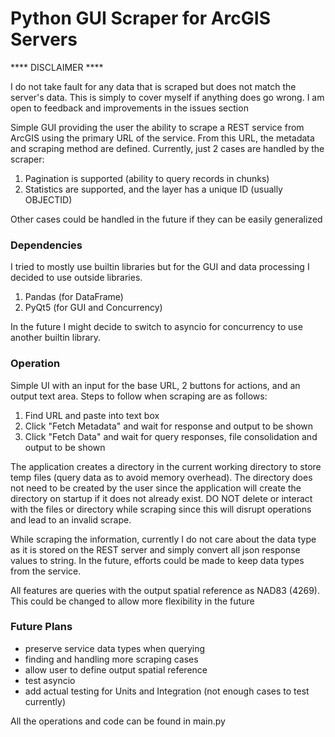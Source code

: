 <h1>Python GUI Scraper for ArcGIS Servers</h1>
**** DISCLAIMER ****

I do not take fault for any data that is scraped but does not match the server's data. This is simply to cover myself if
anything does go wrong. I am open to feedback and improvements in the issues section

Simple GUI providing the user the ability to scrape a REST service from ArcGIS using the primary URL of the service.
From this URL, the metadata and scraping method are defined. Currently, just 2 cases are handled by the scraper:

1. Pagination is supported (ability to query records in chunks)
2. Statistics are supported, and the layer has a unique ID (usually OBJECTID)

Other cases could be handled in the future if they can be easily generalized

<h3>Dependencies</h3>
I tried to mostly use builtin libraries but for the GUI and data processing I decided to use outside libraries.

1. Pandas (for DataFrame)
2. PyQt5 (for GUI and Concurrency)

In the future I might decide to switch to asyncio for concurrency to use another builtin library.

<h3>Operation</h3>
Simple UI with an input for the base URL, 2 buttons for actions, and an output text area. Steps to follow when scraping
are as follows:

1. Find URL and paste into text box
2. Click "Fetch Metadata" and wait for response and output to be shown
3. Click "Fetch Data" and wait for query responses, file consolidation and output to be shown

The application creates a directory in the current working directory to store temp files (query data as to avoid memory
overhead). The directory does not need to be created by the user since the application will create the directory on
startup if it does not already exist. DO NOT delete or interact with the files or directory while scraping since this
will disrupt operations and lead to an invalid scrape.

While scraping the information, currently I do not care about the data type as it is stored on the REST server and
simply convert all json response values to string. In the future, efforts could be made to keep data types from the
service.

All features are queries with the output spatial reference as NAD83 (4269). This could be changed to allow more
flexibility in the future

<h3>Future Plans</h3>

- preserve service data types when querying
- finding and handling more scraping cases
- allow user to define output spatial reference
- test asyncio
- add actual testing for Units and Integration (not enough cases to test currently)

All the operations and code can be found in main.py